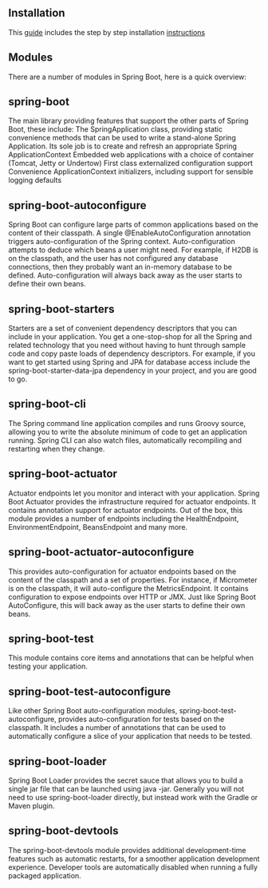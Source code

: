 
## Installation

This [guide](https://docs.spring.io/spring-boot/docs/current-SNAPSHOT/reference/html/) includes the step by step installation [instructions](https://docs.spring.io/spring-boot/docs/current-SNAPSHOT/reference/html/getting-started.html#getting-started-installing-spring-boot)
## Modules
There are a number of modules in Spring Boot, here is a quick overview:
## spring-boot
The main library providing features that support the other parts of Spring Boot, these include:
The SpringApplication class, providing static convenience methods that can be used to write a stand-alone Spring Application. Its sole job is to create and refresh an appropriate Spring ApplicationContext
Embedded web applications with a choice of container (Tomcat, Jetty or Undertow)
First class externalized configuration support
Convenience ApplicationContext initializers, including support for sensible logging defaults
## spring-boot-autoconfigure
Spring Boot can configure large parts of common applications based on the content of their classpath. A single @EnableAutoConfiguration annotation triggers auto-configuration of the Spring context.
Auto-configuration attempts to deduce which beans a user might need. For example, if H2DB is on the classpath, and the user has not configured any database connections, then they probably want an in-memory database to be defined. Auto-configuration will always back away as the user starts to define their own beans.
## spring-boot-starters
Starters are a set of convenient dependency descriptors that you can include in your application. You get a one-stop-shop for all the Spring and related technology that you need without having to hunt through sample code and copy paste loads of dependency descriptors. For example, if you want to get started using Spring and JPA for database access include the spring-boot-starter-data-jpa dependency in your project, and you are good to go.
## spring-boot-cli
The Spring command line application compiles and runs Groovy source, allowing you to write the absolute minimum of code to get an application running. Spring CLI can also watch files, automatically recompiling and restarting when they change.
## spring-boot-actuator
Actuator endpoints let you monitor and interact with your application. Spring Boot Actuator provides the infrastructure required for actuator endpoints. It contains annotation support for actuator endpoints. Out of the box, this module provides a number of endpoints including the HealthEndpoint, EnvironmentEndpoint, BeansEndpoint and many more.
## spring-boot-actuator-autoconfigure
This provides auto-configuration for actuator endpoints based on the content of the classpath and a set of properties. For instance, if Micrometer is on the classpath, it will auto-configure the MetricsEndpoint. It contains configuration to expose endpoints over HTTP or JMX. Just like Spring Boot AutoConfigure, this will back away as the user starts to define their own beans.
## spring-boot-test
This module contains core items and annotations that can be helpful when testing your application.
## spring-boot-test-autoconfigure
Like other Spring Boot auto-configuration modules, spring-boot-test-autoconfigure, provides auto-configuration for tests based on the classpath. It includes a number of annotations that can be used to automatically configure a slice of your application that needs to be tested.
## spring-boot-loader
Spring Boot Loader provides the secret sauce that allows you to build a single jar file that can be launched using java -jar. Generally you will not need to use spring-boot-loader directly, but instead work with the Gradle or Maven plugin.
## spring-boot-devtools
The spring-boot-devtools module provides additional development-time features such as automatic restarts, for a smoother application development experience. Developer tools are automatically disabled when running a fully packaged application.
